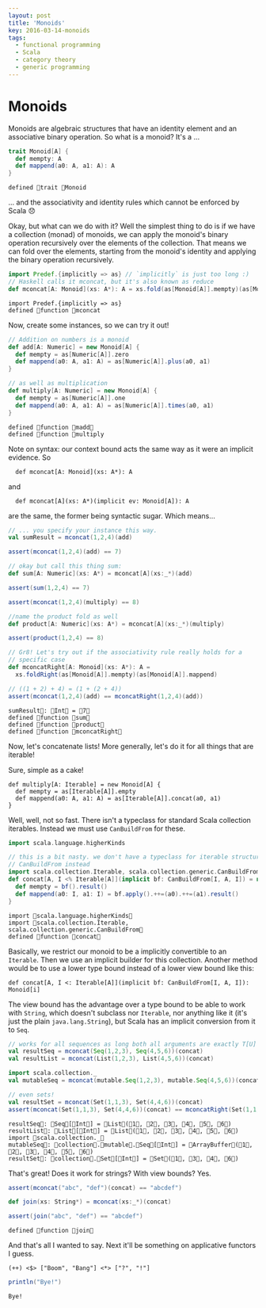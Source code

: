 ```yaml
---
layout: post
title: 'Monoids'
key: 2016-03-14-monoids
tags:
  - functional programming
  - Scala
  - category theory
  - generic programming
---
```


# Monoids

Monoids are algebraic structures that have an identity element and an associative binary operation. So what is a monoid? It's a ...


```scala
trait Monoid[A] {
  def mempty: A
  def mappend(a0: A, a1: A): A
}
```
```
defined trait Monoid
```

... and the associativity and identity rules which cannot be enforced by Scala 😞

Okay, but what can we do with it? Well the simplest thing to do is if we have a collection (monad) of monoids, we can apply the monoid's binary operation recursively over the elements of the collection. That means we can fold over the elements, starting from the monoid's identity and applying the binary operation recursively.


```scala
import Predef.{implicitly => as} // `implicitly` is just too long :)
// Haskell calls it mconcat, but it's also known as reduce
def mconcat[A: Monoid](xs: A*): A = xs.fold(as[Monoid[A]].mempty)(as[Monoid[A]].mappend)
```
```
import Predef.{implicitly => as}
defined function mconcat
```


Now, create some instances, so we can try it out!


```scala
// Addition on numbers is a monoid
def add[A: Numeric] = new Monoid[A] {
  def mempty = as[Numeric[A]].zero
  def mappend(a0: A, a1: A) = as[Numeric[A]].plus(a0, a1)
}

// as well as multiplication
def multiply[A: Numeric] = new Monoid[A] {
  def mempty = as[Numeric[A]].one
  def mappend(a0: A, a1: A) = as[Numeric[A]].times(a0, a1)
}
```
```
defined function madd
defined function multiply
```

Note on syntax: our context bound acts the same way as it were an implicit evidence. So
```
  def mconcat[A: Monoid](xs: A*): A
```
and
```
  def mconcat[A](xs: A*)(implicit ev: Monoid[A]): A
```
are the same, the former being syntactic sugar. Which means...


```scala
// ... you specify your instance this way.
val sumResult = mconcat(1,2,4)(add)

assert(mconcat(1,2,4)(add) == 7)

// okay but call this thing sum:
def sum[A: Numeric](xs: A*) = mconcat[A](xs:_*)(add)

assert(sum(1,2,4) == 7)

assert(mconcat(1,2,4)(multiply) == 8)

//name the product fold as well
def product[A: Numeric](xs: A*) = mconcat[A](xs:_*)(multiply)

assert(product(1,2,4) == 8)

// Gr8! Let's try out if the associativity rule really holds for a
// specific case
def mconcatRight[A: Monoid](xs: A*): A =
  xs.foldRight(as[Monoid[A]].mempty)(as[Monoid[A]].mappend)

// ((1 + 2) + 4) = (1 + (2 + 4))
assert(mconcat(1,2,4)(add) == mconcatRight(1,2,4)(add))
```

```
sumResult: Int = 7
defined function sum
defined function product
defined function mconcatRight
```

Now, let's concatenate lists! More generally, let's do it for all things that are iterable!

Sure, simple as a cake!

```
def multiply[A: Iterable] = new Monoid[A] {
  def mempty = as[Iterable[A]].empty
  def mappend(a0: A, a1: A) = as[Iterable[A]].concat(a0, a1)
}
```

Well, well, not so fast. There isn't a typeclass for standard Scala collection iterables. Instead we must use
`CanBuildFrom` for these.


```scala
import scala.language.higherKinds

// this is a bit nasty. we don't have a typeclass for iterable structures in scala, we have to use
// CanBuildFrom instead
import scala.collection.Iterable, scala.collection.generic.CanBuildFrom
def concat[A, I <% Iterable[A]](implicit bf: CanBuildFrom[I, A, I]) = new Monoid[I] {
  def mempty = bf().result()
  def mappend(a0: I, a1: I) = bf.apply().++=(a0).++=(a1).result()
}
```

```
import scala.language.higherKinds
import scala.collection.Iterable, scala.collection.generic.CanBuildFrom
defined function concat
```

Basically, we restrict our monoid to be a implicitly convertible to an `Iterable`. Then we use an implicit builder for this collection. Another method would be to use a lower type bound instead of a lower view bound like this:

```
def concat[A, I <: Iterable[A]](implicit bf: CanBuildFrom[I, A, I]): Monoid[i]
```

The view bound has the advantage over a type bound to be able to work with `String`, which doesn't subclass nor `Iterable`, nor anything like it (it's just the plain `java.lang.String`), but Scala has an implicit conversion from it to `Seq`.


```scala
// works for all sequences as long both all arguments are exactly T[U]
val resultSeq = mconcat(Seq(1,2,3), Seq(4,5,6))(concat)
val resultList = mconcat(List(1,2,3), List(4,5,6))(concat)

import scala.collection._
val mutableSeq = mconcat(mutable.Seq(1,2,3), mutable.Seq(4,5,6))(concat)

// even sets!
val resultSet = mconcat(Set(1,1,3), Set(4,4,6))(concat)
assert(mconcat(Set(1,1,3), Set(4,4,6))(concat) == mconcatRight(Set(1,1,3), Set(4,4,6))(concat))
```

```
resultSeq: Seq[Int] = List(1, 2, 3, 4, 5, 6)
resultList: List[Int] = List(1, 2, 3, 4, 5, 6)
import scala.collection._
mutableSeq: collection.mutable.Seq[Int] = ArrayBuffer(1, 2, 3, 4, 5, 6)
resultSet: collection.Set[Int] = Set(1, 3, 4, 6)
```

That's great! Does it work for strings? With view bounds? Yes.


```scala
assert(mconcat("abc", "def")(concat) == "abcdef")

def join(xs: String*) = mconcat(xs:_*)(concat)

assert(join("abc", "def") == "abcdef")
```
```
defined function join
```

And that's all I wanted to say. Next it'll be something on applicative functors I guess.
```
(++) <$> ["Boom", "Bang"] <*> ["?", "!"]
```


```scala
println("Bye!")
```

    Bye!
